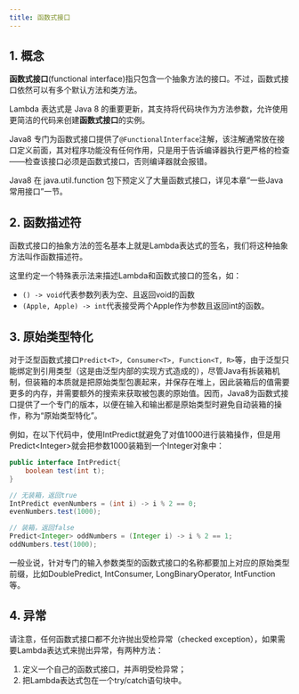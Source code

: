 ```yaml
---
title: 函数式接口
---
```


## 1. 概念

**函数式接口**(functional interface)指只包含一个抽象方法的接口。不过，函数式接口依然可以有多个默认方法和类方法。

Lambda 表达式是 Java 8 的重要更新，其支持将代码块作为方法参数，允许使用更简洁的代码来创建**函数式接口**的实例。

Java8 专门为函数式接口提供了`@FunctionalInterface`注解，该注解通常放在接口定义前面，其对程序功能没有任何作用，只是用于告诉编译器执行更严格的检查——检查该接口必须是函数式接口，否则编译器就会报错。

Java8 在 java.util.function 包下预定义了大量函数式接口，详见本章“一些Java常用接口”一节。

## 2. 函数描述符

函数式接口的抽象方法的签名基本上就是Lambda表达式的签名，我们将这种抽象方法叫作函数描述符。

这里约定一个特殊表示法来描述Lambda和函数式接口的签名，如：

- `() -> void`代表参数列表为空、且返回void的函数
- `(Apple, Apple) -> int`代表接受两个Apple作为参数且返回int的函数。

## 3. 原始类型特化

对于泛型函数式接口`Predict<T>, Consumer<T>, Function<T, R>`等，由于泛型只能绑定到引用类型（这是由泛型内部的实现方式造成的），尽管Java有拆装箱机制，但装箱的本质就是把原始类型包裹起来，并保存在堆上，因此装箱后的值需要更多的内存，并需要额外的搜索来获取被包裹的原始值。因而，Java8为函数式接口提供了一个专门的版本，以便在输入和输出都是原始类型时避免自动装箱的操作，称为“原始类型特化”。

例如，在以下代码中，使用IntPredict就避免了对值1000进行装箱操作，但是用Predict\<Integer>就会把参数1000装箱到一个Integer对象中：

```java
public interface IntPredict{
    boolean test(int t);
}

// 无装箱，返回true
IntPredict evenNumbers = (int i) -> i % 2 == 0;
evenNumbers.test(1000);

// 装箱，返回false
Predict<Integer> oddNumbers = (Integer i) -> i % 2 == 1;
oddNumbers.test(1000);
```

一般业说，针对专门的输入参数类型的函数式接口的名称都要加上对应的原始类型前缀，比如DoublePredict, IntConsumer, LongBinaryOperator, IntFunction等。

## 4. 异常

请注意，任何函数式接口都不允许抛出受检异常（checked exception），如果需要Lambda表达式来抛出异常，有两种方法：

1. 定义一个自己的函数式接口，并声明受检异常；
2. 把Lambda表达式包在一个try/catch语句块中。